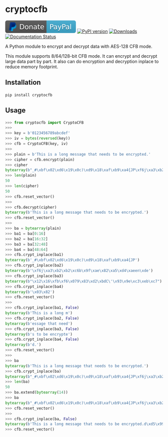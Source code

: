 # cryptocfb
[![PayPal Donate][paypal_img]][paypal_link]
[![PyPI version][pypi_img]][pypi_link]
[![Downloads][downloads_img]][downloads_link]
[![Documentation Status][docs_img]][docs_link]

  [paypal_img]: https://github.com/jacklinquan/images/blob/master/paypal_donate_badge.svg
  [paypal_link]: https://www.paypal.me/jacklinquan
  [pypi_img]: https://badge.fury.io/py/cryptocfb.svg
  [pypi_link]: https://badge.fury.io/py/cryptocfb
  [downloads_img]: https://pepy.tech/badge/cryptocfb
  [downloads_link]: https://pepy.tech/project/cryptocfb
  [docs_img]: https://readthedocs.org/projects/cryptocfb/badge/?version=latest
  [docs_link]: https://cryptocfb.readthedocs.io/en/latest/?badge=latest

A Python module to encrypt and decrypt data with AES-128 CFB mode.

This module supports 8/64/128-bit CFB mode.
It can encrypt and decrypt large data part by part.
It also can do encryption and decryption inplace to reduce memory footprint.

## Installation
`pip install cryptocfb`

## Usage
``` python
>>> from cryptocfb import CryptoCFB
>>>
>>> key = b'0123456789abcdef'
>>> iv = bytes(reversed(key))
>>> cfb = CryptoCFB(key, iv)
>>>
>>> plain = b'This is a long message that needs to be encrypted.'
>>> cipher = cfb.encrypt(plain)
>>> cipher
bytearray(b"_#\xbf\x02\xd6\x19\x0c)\xd9\x18\xaf\xb9\xa4{JP\xf6j\xa3\xb2\xb2\xc6b\x9f\xae\x82\xa5\xd4\xaeen\xde\x12\x16\xfb\xf6\x079\x83\xd2\xbdC\'\x93\x9e\xc3\xeb\xc7\x03\x82")
>>> len(plain)
50
>>> len(cipher)
50
>>> cfb.reset_vector()
>>>
>>> cfb.decrypt(cipher)
bytearray(b'This is a long message that needs to be encrypted.')
>>> cfb.reset_vector()
>>>
>>> ba = bytearray(plain)
>>> ba1 = ba[0:16]
>>> ba2 = ba[16:32]
>>> ba3 = ba[32:48]
>>> ba4 = ba[48:64]
>>> cfb.crypt_inplace(ba1)
bytearray(b'_#\xbf\x02\xd6\x19\x0c)\xd9\x18\xaf\xb9\xa4{JP')
>>> cfb.crypt_inplace(ba2)
bytearray(b'\xf6j\xa3\xb2\xb2\xc6b\x9f\xae\x82\xa5\xd4\xaeen\xde')
>>> cfb.crypt_inplace(ba3)
bytearray(b"\x12\x16\xfb\xf6\x079\x83\xd2\xbdC\'\x93\x9e\xc3\xeb\xc7")
>>> cfb.crypt_inplace(ba4)
bytearray(b'\x03\x82')
>>> cfb.reset_vector()
>>>
>>> cfb.crypt_inplace(ba1, False)
bytearray(b'This is a long m')
>>> cfb.crypt_inplace(ba2, False)
bytearray(b'essage that need')
>>> cfb.crypt_inplace(ba3, False)
bytearray(b's to be encrypte')
>>> cfb.crypt_inplace(ba4, False)
bytearray(b'd.')
>>> cfb.reset_vector()
>>>
>>> ba
bytearray(b'This is a long message that needs to be encrypted.')
>>> cfb.crypt_inplace(ba)
bytearray(b"_#\xbf\x02\xd6\x19\x0c)\xd9\x18\xaf\xb9\xa4{JP\xf6j\xa3\xb2\xb2\xc6b\x9f\xae\x82\xa5\xd4\xaeen\xde\x12\x16\xfb\xf6\x079\x83\xd2\xbdC\'\x93\x9e\xc3\xeb\xc7\x03\x82")
>>> len(ba)
50
>>> ba.extend(bytearray(14))
>>> ba
bytearray(b"_#\xbf\x02\xd6\x19\x0c)\xd9\x18\xaf\xb9\xa4{JP\xf6j\xa3\xb2\xb2\xc6b\x9f\xae\x82\xa5\xd4\xaeen\xde\x12\x16\xfb\xf6\x079\x83\xd2\xbdC\'\x93\x9e\xc3\xeb\xc7\x03\x82\x00\x00\x00\x00\x00\x00\x00\x00\x00\x00\x00\x00\x00\x00")
>>> cfb.reset_vector()
>>>
>>> cfb.crypt_inplace(ba, False)
bytearray(b'This is a long message that needs to be encrypted.d\xd5\x99vk\x08\x1c\x82\xf0_\xb8\x8aw\x85')
>>> cfb.reset_vector()
```
